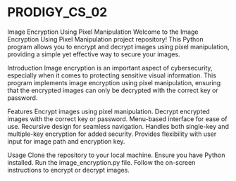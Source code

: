 # PRODIGY_CS_02
Image Encryption Using Pixel Manipulation
Welcome to the Image Encryption Using Pixel Manipulation project repository! This Python program allows you to encrypt and decrypt images using pixel manipulation, providing a simple yet effective way to secure your images.

Introduction
Image encryption is an important aspect of cybersecurity, especially when it comes to protecting sensitive visual information. This program implements image encryption using pixel manipulation, ensuring that the encrypted images can only be decrypted with the correct key or password.

Features
Encrypt images using pixel manipulation.
Decrypt encrypted images with the correct key or password.
Menu-based interface for ease of use.
Recursive design for seamless navigation.
Handles both single-key and multiple-key encryption for added security.
Provides flexibility with user input for image path and encryption key.

Usage
Clone the repository to your local machine.
Ensure you have Python installed.
Run the image_encryption.py file.
Follow the on-screen instructions to encrypt or decrypt images.
